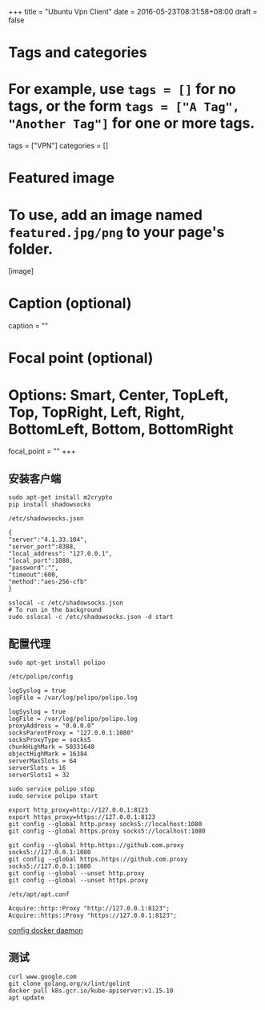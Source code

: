 +++
title = "Ubuntu Vpn Client"
date = 2016-05-23T08:31:58+08:00
draft = false

# Tags and categories
# For example, use `tags = []` for no tags, or the form `tags = ["A Tag", "Another Tag"]` for one or more tags.
tags = ["VPN"]
categories = []

# Featured image
# To use, add an image named `featured.jpg/png` to your page's folder. 
[image]
  # Caption (optional)
  caption = ""

  # Focal point (optional)
  # Options: Smart, Center, TopLeft, Top, TopRight, Left, Right, BottomLeft, Bottom, BottomRight
  focal_point = ""
+++


##  安装客户端 

```
sudo apt-get install m2crypto
pip install shadowsocks
```

`/etc/shadowsocks.json`

```
{
"server":"4.1.33.104",
"server_port":8388,
"local_address": "127.0.0.1",
"local_port":1080,
"password":"",
"timeout":600,
"method":"aes-256-cfb"
}
```


```
sslocal -c /etc/shadowsocks.json
# To run in the background
sudo sslocal -c /etc/shadowsocks.json -d start
```

## 配置代理

```
sudo apt-get install polipo
```

`/etc/polipo/config`

```
logSyslog = true
logFile = /var/log/polipo/polipo.log

logSyslog = true
logFile = /var/log/polipo/polipo.log
proxyAddress = "0.0.0.0"
socksParentProxy = "127.0.0.1:1080"
socksProxyType = socks5
chunkHighMark = 50331648
objectHighMark = 16384
serverMaxSlots = 64
serverSlots = 16
serverSlots1 = 32

```


```
sudo service polipo stop
sudo service polipo start

export http_proxy=http://127.0.0.1:8123
export https_proxy=https://127.0.0.1:8123
git config --global http.proxy socks5://localhost:1080
git config --global https.proxy socks5://localhost:1080

git config --global http.https://github.com.proxy socks5://127.0.0.1:1080
git config --global https.https://github.com.proxy socks5://127.0.0.1:1080
git config --global --unset http.proxy
git config --global --unset https.proxy
```

`/etc/apt/apt.conf`

```
Acquire::http::Proxy "http://127.0.0.1:8123";
Acquire::https::Proxy "https://127.0.0.1:8123";
```

[config docker daemon](/post/docker-proxy/)

## 测试

```
curl www.google.com
git clone golang.org/x/lint/golint
docker pull k8s.gcr.io/kube-apiserver:v1.15.10
apt update
```